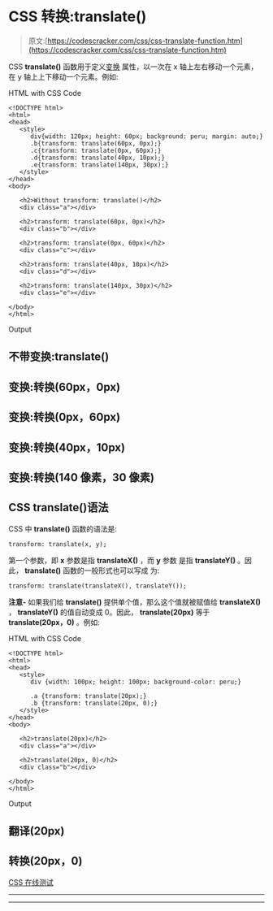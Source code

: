 # CSS 转换:translate()

> 原文:[https://codescracker.com/css/css-translate-function.htm](https://codescracker.com/css/css-translate-function.htm)

CSS **translate()** 函数用于定义[变换](/css/css-transform.htm) 属性，以一次在 x 轴上左右移动一个元素，在 y 轴上上下移动一个元素。例如:

HTML with CSS Code

```
<!DOCTYPE html>
<html>
<head>
   <style>
      div{width: 120px; height: 60px; background: peru; margin: auto;}
      .b{transform: translate(60px, 0px);}
      .c{transform: translate(0px, 60px);}
      .d{transform: translate(40px, 10px);}
      .e{transform: translate(140px, 30px);}
   </style>
</head>
<body>

   <h2>Without transform: translate()</h2>
   <div class="a"></div>

   <h2>transform: translate(60px, 0px)</h2>
   <div class="b"></div>

   <h2>transform: translate(0px, 60px)</h2>
   <div class="c"></div>

   <h2>transform: translate(40px, 10px)</h2>
   <div class="d"></div>

   <h2>transform: translate(140px, 30px)</h2>
   <div class="e"></div>

</body>
</html>
```

Output

## 不带变换:translate()

## 变换:转换(60px，0px)

## 变换:转换(0px，60px)

## 变换:转换(40px，10px)

## 变换:转换(140 像素，30 像素)

## CSS translate()语法

CSS 中 **translate()** 函数的语法是:

```
transform: translate(x, y);
```

第一个参数，即 **x** 参数是指 **translateX()** ，而 **y** 参数 是指 **translateY()** 。因此， **translate()** 函数的一般形式也可以写成 为:

```
transform: translate(translateX(), translateY());
```

**注意-** 如果我们给 **translate()** 提供单个值，那么这个值就被赋值给 **translateX()** ， **translateY()** 的值自动变成 0。因此， **translate(20px)** 等于 **translate(20px，0)** 。例如:

HTML with CSS Code

```
<!DOCTYPE html>
<html>
<head>
   <style>
      div {width: 100px; height: 100px; background-color: peru;}

      .a {transform: translate(20px);}
      .b {transform: translate(20px, 0);}
   </style>
</head>
<body>

   <h2>translate(20px)</h2>
   <div class="a"></div>

   <h2>translate(20px, 0)</h2>
   <div class="b"></div>

</body>
</html>
```

Output

## 翻译(20px)

## 转换(20px，0)

[CSS 在线测试](/exam/showtest.php?subid=5)

* * *

* * *